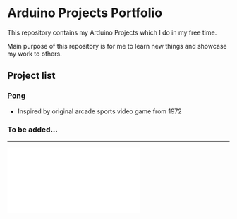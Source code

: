 # Arduino Projects Portfolio

This repository contains my Arduino Projects which I do in my free time. 

Main purpose of this repository is for me to learn new things and showcase my work to others.

## Project list

### [Pong](Pong )

- Inspired by original arcade sports video game from 1972

### To be added...

---

![Pong](Pong/doc.md)

